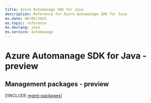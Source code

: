 ```yaml
---
title: Azure Automanage SDK for Java
description: Reference for Azure Automanage SDK for Java
ms.date: 08/05/2025
ms.topic: reference
ms.devlang: java
ms.service: automanage
---
```

# Azure Automanage SDK for Java - preview

## Management packages - preview
[!INCLUDE [mgmt-packages](automanage-mgmt-index.md)]